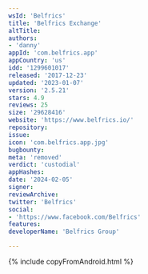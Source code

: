 ```yaml
---
wsId: 'Belfrics'
title: 'Belfrics Exchange'
altTitle: 
authors:
- 'danny'
appId: 'com.belfrics.app'
appCountry: 'us'
idd: '1299601017'
released: '2017-12-23'
updated: '2023-01-07'
version: '2.5.21'
stars: 4.9
reviews: 25
size: '29628416'
website: 'https://www.belfrics.io/'
repository: 
issue: 
icon: 'com.belfrics.app.jpg'
bugbounty: 
meta: 'removed'
verdict: 'custodial'
appHashes: 
date: '2024-02-05'
signer: 
reviewArchive: 
twitter: 'Belfrics'
social:
- 'https://www.facebook.com/Belfrics'
features: 
developerName: 'Belfrics Group'

---
```


{% include copyFromAndroid.html %}
